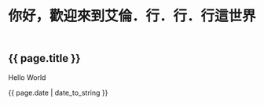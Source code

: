 ﻿---
layout: default
title: 你好，歡迎來到艾倫．行．行．行這世界

---
 <h2>{{ page.title }}</h2>
 <p>Hello World</p>
 <p>{{ page.date | date_to_string }}</p>
